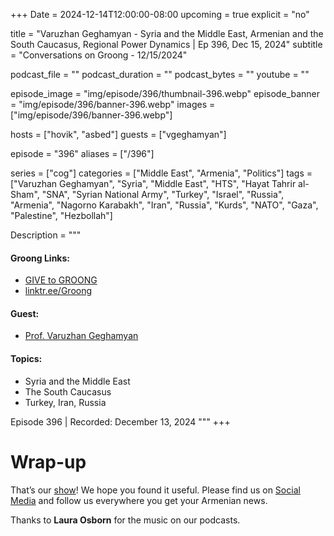 +++
Date = 2024-12-14T12:00:00-08:00
upcoming = true
explicit = "no"

title = "Varuzhan Geghamyan - Syria and the Middle East, Armenian and the South Caucasus, Regional Power Dynamics  | Ep 396, Dec 15, 2024"
subtitle = "Conversations on Groong - 12/15/2024"

podcast_file = ""
podcast_duration = ""
podcast_bytes = ""
youtube = ""

episode_image = "img/episode/396/thumbnail-396.webp"
episode_banner = "img/episode/396/banner-396.webp"
images = ["img/episode/396/banner-396.webp"]

hosts = ["hovik", "asbed"]
guests = ["vgeghamyan"]

episode = "396"
aliases = ["/396"]

series = ["cog"]
categories = ["Middle East", "Armenia", "Politics"]
tags = ["Varuzhan Geghamyan", "Syria", "Middle East", "HTS", "Hayat Tahrir al-Sham", "SNA", "Syrian National Army", "Turkey", "Israel", "Russia", "Armenia", "Nagorno Karabakh", "Iran", "Russia", "Kurds", "NATO", "Gaza", "Palestine", "Hezbollah"]

Description = """
#### Groong Links:
* [GIVE to GROONG](https://podcasts.groong.org/donate)
* [linktr.ee/Groong](https://linktr.ee/groong)

#### Guest:
* [Prof. Varuzhan Geghamyan](/guest/vgeghamyan)

#### Topics:
* Syria and the Middle East
* The South Caucasus
* Turkey, Iran, Russia

Episode 396 | Recorded: December 13, 2024
"""
+++



# Wrap-up

That’s our [show](https://podcasts.groong.org/)! We hope you found it useful. Please find us on [Social Media](https://linktr.ee/groong) and follow us everywhere you get your Armenian news.

Thanks to **Laura Osborn** for the music on our podcasts.
